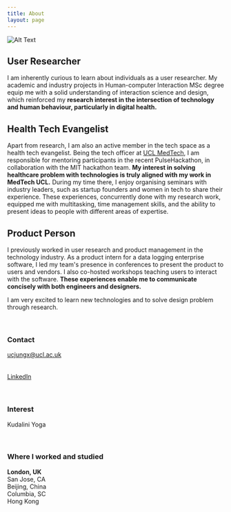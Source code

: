 ```yaml
---
title: About
layout: page
---
```

<img class="image" src="http://localhost:4000/assets/images/about/IxDA1.png" alt="Alt Text">
<figcaption class="caption"> </figcaption>

<h2>User Researcher</h2>
I am inherently curious to learn about individuals as a user researcher. My academic and industry projects in Human-computer Interaction MSc degree equip me with a solid understanding of interaction science and design, which reinforced my <b>research interest in the intersection of technology and human behaviour, particularly in digital health.</b>

## Health Tech Evangelist
Apart from research, I am also an active member in the tech space as a health tech evangelist. Being the tech officer at <a href = 'http://www.uclmed.tech/' target="_blank" >UCL MedTech</a>, I am responsible for mentoring participants in the recent PulseHackathon, in collaboration with the MIT hackathon team. <b>My interest in solving healthcare problem with technologies is truly aligned with my work in MedTech UCL.</b> During my time there, I enjoy organising seminars with industry leaders, such as startup founders and women in tech to share their experience. These experiences, concurrently done with my research work, equipped me with multitasking, time management skills, and the ability to present ideas to people with different areas of expertise.

## Product Person
I previously worked in user research and product management in the technology industry. As a product intern for a data logging enterprise software, I led my team's presence in conferences to present the product to users and vendors. I also co-hosted workshops teaching users to interact with the software. <b>These experiences enable me to communicate concisely with both engineers and designers.</b>

I am very excited to learn new technologies and to solve design problem through research.
<br>
<br>
<br>
### Contact
ucjungx@ucl.ac.uk
<br>
<br>
<br>
<a href = 'http://www.uclmed.tech/' target="_blank" >LinkedIn</a>
<br><br>
<br>
### Interest
Kudalini Yoga
<br>
<br><br>
### Where I worked and studied
<b>London, UK </b><br>
San Jose, CA<br>
Beijing, China<br>
Columbia, SC<br>
Hong Kong<br>
